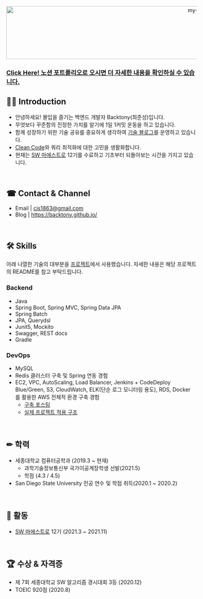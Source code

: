 <div align="center">
 <img src="https://github.com/backtony/backtony.github.io/blob/master/assets/img/readmelogo.gif" alt="my-logo" height="140" width="1000">
</div>

### [Click Here! 노션 포트폴리오로 오시면 더 자세한 내용을 확인하실 수 있습니다.](https://cultured-caravel-ab9.notion.site/56b3e838efbd47c495d674104f674494)

## 💁‍♂️ Introduction
+ 안녕하세요! 몰입을 즐기는 백엔드 개발자 Backtony(최준성)입니다.
+ 무엇보다 꾸준함의 진정한 가치를 알기에 1일 1커밋 운동을 하고 있습니다.
+ 함께 성장하기 위한 기술 공유를 중요하게 생각하여 [기술 블로그](https://backtony.github.io/)를 운영하고 있습니다. 
+ [Clean Code](https://github.com/backtony/book/tree/master/clean-code#clean-code)와 쿼리 최적화에 대한 고민을 생활화합니다.
+ 현재는 [SW 마에스트로](https://swmaestro.org/sw/main/main.do) 12기를 수료하고 기초부터 되돌아보는 시간을 가지고 있습니다.

<br>

## ☎ Contact & Channel
+ Email | <a href="mailto:cjs1863@gmail.com" target="_blank">cjs1863@gmail.com</a>
+ Blog | <a href="https://backtony.github.io/" target="_blank">https://backtony.github.io/</a>

<br>

## 🛠 Skills
아래 나열한 기술의 대부분을 [프로젝트](https://github.com/backtony/SW-Maestro-gjgs)에서 사용했습니다. 자세한 내용은 해당 프로젝트의 README를 참고 부탁드립니다.  

### Backend
+ Java
+ Spring Boot, Spring MVC, Spring Data JPA
+ Spring Batch
+ JPA, Querydsl
+ Junit5, Mockito
+ Swagger, REST docs
+ Gradle


### DevOps
+ MySQL
+ Redis 클러스터 구축 및 Spring 연동 경험
+ EC2, VPC, AutoScaling, Load Balancer, Jenkins + CodeDeploy Blue/Green, S3, CloudWatch, ELK(단순 로그 모니터링 용도), RDS, Docker 를 활용한 AWS 전체적 환경 구축 경험
  + [구축 포스팅](https://backtony.github.io/spring/aws/2021-08-28-spring-cicd-3/)
  + [실제 프로젝트 적용 구조](https://github.com/backtony/SW-Maestro-gjgs#structure)


<br>

## ✏ 학력 
+ 세종대학교 컴퓨터공학과 (2019.3 ~ 현재)
  - 과학기술정보통신부 국가이공계장학생 선발(2021.5)
  - 학점 (4.3 / 4.5)
+ San Diego State University 전공 연수 및 학점 취득(2020.1 ~ 2020.2)  



<br>

## 🎈 활동
+ [SW 마에스트로](https://swmaestro.org/sw/main/main.do) 12기 (2021.3 ~ 2021.11)

<Br>

## 🏆 수상 & 자격증
+ 제 7회 세종대학교 SW 알고리즘 경시대회 3등 (2020.12)
+ TOEIC 920점 (2020.8) 











